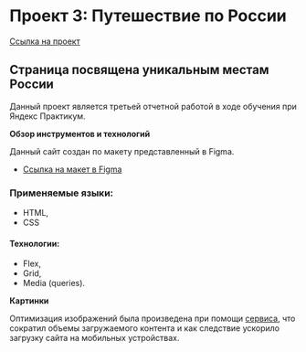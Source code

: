 # Проект 3: Путешествие по России
[Ссылка на проект](https://merccrew.github.io/russian-travel/)

## Страница посвящена уникальным местам России

Данный проект является третьей отчетной работой в ходе обучения при Яндекс Практикум.

**Обзор инструментов и технологий**

Данный сайт создан по макету представленный в Figma.
* [Ссылка на макет в Figma](https://www.figma.com/file/OyRWEjU6wBwRe1hapzQoLx/Sprint-3%3A-Russia-%2F-desktop-%2B-mobile?node-id=28503%3A0)

### Применяемые языки:
* HTML,
* CSS

#### Технологии:
* Flex,
* Grid,
* Media (queries).

**Картинки**

Оптимизация изображений была произведена при помощи [сервиса](https://tinypng.com/), что сократил объемы загружаемого контента и как следствие ускорило загрузку сайта на мобильных устройствах.

